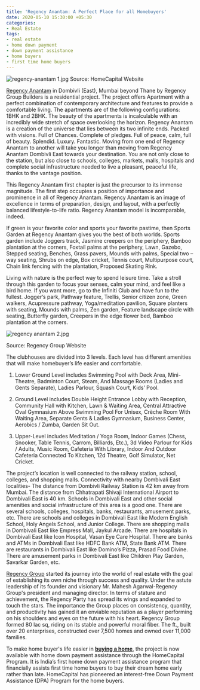 ```yaml
---
title: 'Regency Anantam: A Perfect Place for all Homebuyers'
date: 2020-05-10 15:30:00 +05:30
categories:
- Real Estate
tags:
- real estate
- home down payment
- down payment assistance
- home buyers
- first time home buyers
---
```


![regency-anantam 1.jpg](/uploads/regency-anantam%201.jpg)
Source: HomeCapital Website

[Regency Anantam](https://homecapital.in/project/38/regency-anantam) in Dombivli (East), Mumbai beyond Thane by Regency Group Builders is a residential project. The project offers Apartment with a perfect combination of contemporary architecture and features to provide a comfortable living. The apartments are of the following configurations: 1BHK and 2BHK. The beauty of the apartments is incalculable with an incredibly wide stretch of space overlooking the horizon. Regency Anantam is a creation of the universe that lies between its two infinite ends. Packed with visions. Full of Chances. Complete of pledges. Full of peace, calm, full of beauty. Splendid. Luxury. Fantastic. Moving from one end of Regency Anantam to another will take you longer than moving from Regency Anantam Dombivli East towards your destination. You are not only close to the station, but also close to schools, colleges, markets, malls, hospitals and complete social infrastructure needed to live a pleasant, peaceful life, thanks to the vantage position.

This Regency Anantam first chapter is just the precursor to its immense magnitude. The first step occupies a position of importance and prominence in all of Regency Anantam. Regency Anantam is an image of excellence in terms of preparation, design, and layout, with a perfectly balanced lifestyle-to-life ratio. Regency Anantam model is incomparable, indeed.


If green is your favorite color and sports your favorite pastime, then Sports Garden at Regency Anantam gives you the best of both worlds. Sports garden include Joggers track, Jasmine creepers on the periphery, Bamboo plantation at the corners, Foxtail palms at the periphery, Lawn, Gazebo, Stepped seating, Benches, Grass pavers, Mounds with palms, Special two – way seating, Shrubs on edge, Box cricket, Tennis court, Multipurpose court, Chain link fencing with the plantation, Proposed Skating Rink.

Living with nature is the perfect way to spend leisure time. Take a stroll through this garden to focus your senses, calm your mind, and feel like a bird home. If you want more, go to the Infiniti Club and have fun to the fullest. Jogger’s park, Pathway feature, Trellis, Senior citizen zone, Green walkers, Acupressure pathway, Yoga/meditation pavilion, Square planters with seating, Mounds with palms, Zen garden, Feature landscape circle with seating, Butterfly garden, Creepers in the edge flower bed, Bamboo plantation at the corners. 

![regency anantam 2.jpg](/uploads/regency%20anantam%202.jpg)

Source: Regency Group Website

The clubhouses are divided into 3 levels. Each level has different amenities that will make homebuyer’s life easier and comfortable. 


1. Lower Ground Level includes Swimming Pool with Deck Area, Mini-Theatre, Badminton Court, Steam, And Massage Rooms (Ladies and Gents Separate), Ladies Parlour, Squash Court, Kids’ Pool. 

2. Ground Level includes Double Height Entrance Lobby with Reception, Community Hall with Kitchen, Lawn & Waiting Area, Central Attractive Oval Gymnasium Above Swimming Pool For Unisex, Crèche Room With Waiting Area, Separate Gents & Ladies Gymnasium, Business Center, Aerobics / Zumba, Garden Sit Out.  

3. Upper-Level includes Meditation / Yoga Room, Indoor Games (Chess, Snooker, Table Tennis, Carrom, Billiards, Etc.), 3d Video Parlour for Kids / Adults, Music Room, Cafeteria With Library, Indoor And Outdoor Cafeteria Connected To Kitchen, 12d Theatre, Golf Simulator, Net Cricket.

The project’s location is well connected to the railway station, school, colleges, and shopping malls. Connectivity with nearby Dombivali East localities- The distance from Dombivli Railway Station is 42 km away from Mumbai. The distance from Chhatrapati Shivaji International Airport to Dombivali East is 40 km. Schools in Dombivali East and other social amenities and social infrastructure of this area is a good one. There are several schools, colleges, hospitals, banks, restaurants, amusement parks, etc. There are schools and colleges in Dombivali East like Modern English School, Holy Angels School, and Junior College. There are shopping malls in Dombivali East like Empress Mall, Jaykul Arcade. There are hospitals in Dombivali East like Icon Hospital, Vasan Eye Care Hospital. There are banks and ATMs in Dombivali East like HDFC Bank ATM, State Bank ATM. There are restaurants in Dombivali East like Domino’s Pizza, Prasad Food Divine. There are amusement parks in Dombivali East like Children Play Garden, Savarkar Garden, etc.

[Regency Group](https://homecapital.in/offering) started its journey into the world of real estate with the goal of establishing its own niche through success and quality. Under the astute leadership of its founder and visionary Mr. Mahesh Agarwal-Regency Group's president and managing director. In terms of stature and achievement, the Regency Party has spread its wings and expanded to touch the stars. The importance the Group places on consistency, quantity, and productivity has gained it an enviable reputation as a player performing on his shoulders and eyes on the future with his heart. Regency Group formed 80 lac sq, riding on its stable and powerful moral fiber. The ft., built over 20 enterprises, constructed over 7,500 homes and owned over 11,000 families.

To make home buyer's life easier in **[buying a home](https://homecapital.in)**, the project is now available with home down payment assistance through the HomeCapital Program. It is India’s first home down payment assistance program that financially assists first time home buyers to buy their dream home early rather than late. HomeCapital has pioneered an interest-free Down Payment Assistance (DPA) Program for the home buyers.
